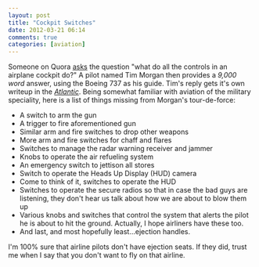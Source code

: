 ```yaml
---
layout: post  
title: "Cockpit Switches"  
date: 2012-03-21 06:14  
comments: true  
categories: [aviation]
---
```


Someone on Quora [asks][quora] the question "what do all the controls in an airplane cockpit do?" A pilot named Tim Morgan then provides a *9,000 word* answer, using the Boeing 737 as his guide. Tim's reply gets it's own writeup in the *[Atlantic][theatlantic]*. Being somewhat familiar with aviation of the military speciality, here is a list of things missing from Morgan's tour-de-force:

- A switch to arm the gun
- A trigger to fire aforementioned gun
- Similar arm and fire switches to drop other weapons
- More arm and fire switches for chaff and flares
- Switches to manage the radar warning receiver and jammer
- Knobs to operate the air refueling system
- An emergency switch to jettison all stores
- Switch to operate the Heads Up Display (HUD) camera
- Come to think of it, switches to operate the HUD
- Switches to operate the secure radios so that in case the bad guys are listening, they don't hear us talk about how we are about to blow them up
- Various knobs and switches that control the system that alerts the pilot he is about to hit the ground. Actually, I hope airliners have these too.
- And last, and most hopefully least&hellip;ejection handles.

I'm 100% sure that airline pilots don't have ejection seats. If they did, trust me when I say that you don't want to fly on that airline.

[quora]: http://www.quora.com/What-do-all-the-controls-in-an-airplane-cockpit-do
[theatlantic]: http://www.theatlantic.com/technology/archive/2012/03/the-story-behind-that-9-000-word-quora-post-on-airplane-cockpits/254489/